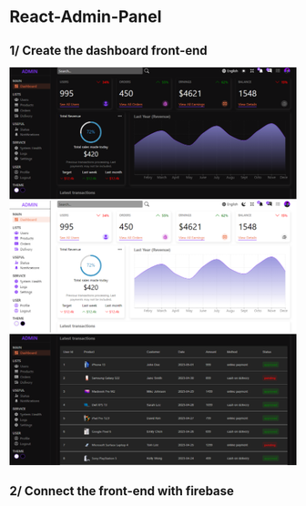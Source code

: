 # React-Admin-Panel
<h2>1/ Create the dashboard front-end</h2>
<div>
  <img src='demos/panel1.png' width='800' />
  <img src='demos/panel2.png' width='800' />
  <img src='demos/panel4.png' width='800' />
</div>
<h2>2/ Connect the front-end with firebase</h2>
